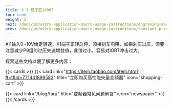```yaml
---
title: 6.3 机床宏100HZ
toc: true
weight: 3
next: /docs/industry-application-macro-usage-instructions/engraving-machine-macro-settings/
prev: /docs/industry-application-macro-usage-instructions/constant-pressure-water-supply-macro-settings/
---
```


AI1输入0~10V给定转速，X1端子正转启停，须接刹车电阻，如果刹车过压，须要注意减少P9组的过压失速增益值，此值过小，容易对IGBT冲击过大。

探索这些文档以便了解更多内容：

{{< cards >}}
  {{< card link="https://item.taobao.com/item.htm?ft=t&id=771441899583" title="立即购买高性能矢量变频器" icon="shopping-cart" >}}

  {{< card link="/blog/faq/" title="变频器常见问题解答" icon="newspaper" >}}
{{< /cards >}}	
